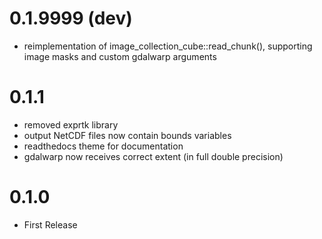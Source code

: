 

# 0.1.9999 (dev)

* reimplementation of image_collection_cube::read_chunk(), supporting image masks and custom gdalwarp arguments 


# 0.1.1

* removed exprtk library
* output NetCDF files now contain bounds variables
* readthedocs theme for documentation
* gdalwarp now receives correct extent (in full double precision)

# 0.1.0

* First Release